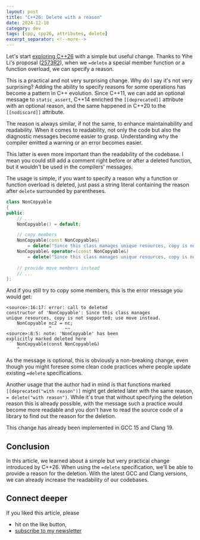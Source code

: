 ```yaml
---
layout: post
title: "C++26: Delete with a reason"
date: 2024-12-18
category: dev
tags: [cpp, cpp26, attributes, delete]
excerpt_separator: <!--more-->
---
```

Let's start [exploring C++26](https://www.sandordargo.com/blog/2024/12/11/start-exploring-cpp26) with a simple but useful change. Thanks to Yihe Li's proposal ([2573R2](https://www.open-std.org/jtc1/sc22/wg21/docs/papers/2024/p2573r2.html)), when we `=delete` a special member function or a function overload, we can specify a reason.

This is a practical and not very surprising change. Why do I say it's not very surprising? Adding the ability to specify reasons for some operations has become a pattern in C++ evolution. Since C++11, we can add an optional message to `static_assert`, C++14 enriched the `[[deprecated]]` attribute with an optional reason, and the same happened in C++20 to the `[[nodiscard]]` attribute.

The reason is always similar, if not the same, to enhance maintainability and readability. When it comes to readability, not only the code but also the diagnostic messages become easier to grasp. Understanding why the compiler emitted a warning or an error becomes easier.

This latter is even more important than the readability of the codebase. I mean you could still add a comment right before or after a deleted function, but it wouldn't be used in the compilers' messages.

The usage is simple, if you want to specify a reason why a function or function overload is deleted, just pass a string literal containing the reason after `delete` surrounded by parentheses.

```cpp
class NonCopyable
{
public:
    // ...
    NonCopyable() = default;

    // copy members
    NonCopyable(const NonCopyable&)
        = delete("Since this class manages unique resources, copy is not supported; use move instead.");
    NonCopyable& operator=(const NonCopyable&)
        = delete("Since this class manages unique resources, copy is not supported; use move instead.");
    
    // provide move members instead
    // ...  
};
```

And if you still try to copy some members, this is the error message you would get:

```
<source>:16:17: error: call to deleted
constructor of 'NonCopyable': Since this class manages
unique resources, copy is not supported; use move instead.
    NonCopyable nc2 = nc;
                ^     ~~
<source>:8:5: note: 'NonCopyable' has been
explicitly marked deleted here
    NonCopyable(const NonCopyable&)
    ^
```

As the message is optional, this is obviously a non-breaking change, even though you might foresee some clean code practices where people update existing `=delete` specifications.

Another usage that the author had in mind is that functions marked `[[deprecated("with reason")]` might get deleted later with the same reason, `= delete("with reason")`. While it's true that without specifying the deletion reason this is already possible, with the message such a practice would become more readable and you don't have to read the source code of a library to find out the reason for the deletion.

This change has already been implemented in GCC 15 and Clang 19.

## Conclusion

In this article, we learned about a simple but very practical change introduced by C++26. When using the `=delete` specification, we'll be able to provide a reason for the deletion. With the latest GCC and Clang versions, we can already increase the readability of our codebases.

## Connect deeper

If you liked this article, please 
- hit on the like button,  
- [subscribe to my newsletter](http://eepurl.com/gvcv1j)
